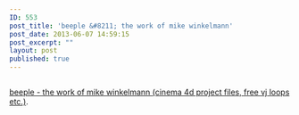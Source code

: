 ```yaml
---
ID: 553
post_title: 'beeple &#8211; the work of mike winkelmann'
post_date: 2013-06-07 14:59:15
post_excerpt: ""
layout: post
published: true
---
```

<img alt="" src="https://dl.dropboxusercontent.com/u/11966297/Screen%20Shot%202013-06-07%20at%209.57.41%20AM.png" />

<a href="http://www.beeple-crap.com/everydays.php">beeple - the work of mike winkelmann (cinema 4d project files, free vj loops etc.)</a>.
